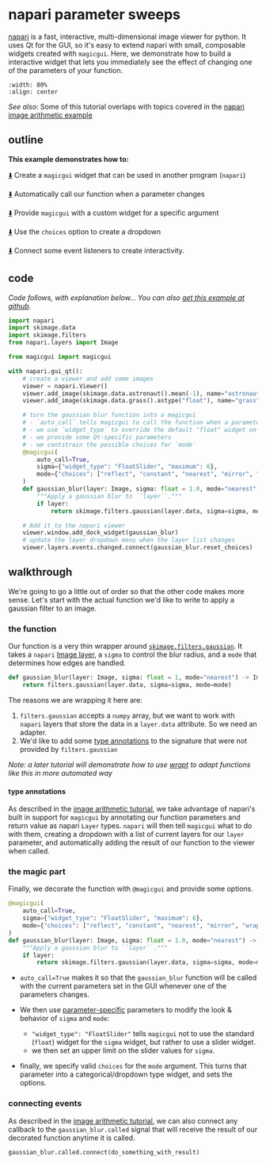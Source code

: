 # napari parameter sweeps

[napari](https://github.com/napari/napari) is a fast, interactive,
multi-dimensional image viewer for python.  It uses Qt for the GUI, so it's easy
to extend napari with small, composable widgets created with `magicgui`.  Here,
we demonstrate how to build a interactive widget that lets you immediately see
the effect of changing one of the parameters of your function.

```{image} ../images/param_sweep.gif
:width: 80%
:align: center
```

*See also:* Some of this tutorial overlaps with topics covered in the [napari
image arithmetic example](napari_img_math.md)

## outline

**This example demonstrates how to:**

[⬇️](#the-magic-part) Create a `magicgui` widget that can be used in another
program (`napari`)

[⬇️](#the-magic-part) Automatically call our function when a parameter changes

[⬇️](#custom-widgets) Provide `magicgui` with a custom widget for a specific
argument

[⬇️](#the-magic-part) Use the `choices` option to create a dropdown


[⬇️](#connecting-events) Connect some event listeners to create interactivity.

## code

*Code follows, with explanation below... You can also [get this example at
github](https://github.com/napari/magicgui/blob/master/examples/napari_param_sweep.py).*

```python
import napari
import skimage.data
import skimage.filters
from napari.layers import Image

from magicgui import magicgui

with napari.gui_qt():
    # create a viewer and add some images
    viewer = napari.Viewer()
    viewer.add_image(skimage.data.astronaut().mean(-1), name="astronaut")
    viewer.add_image(skimage.data.grass().astype("float"), name="grass")

    # turn the gaussian blur function into a magicgui
    # - `auto_call` tells magicgui to call the function when a parameter changes
    # - we use `widget_type` to override the default "float" widget on sigma
    # - we provide some Qt-specific parameters
    # - we contstrain the possible choices for `mode`
    @magicgui(
        auto_call=True,
        sigma={"widget_type": "FloatSlider", "maximum": 6},
        mode={"choices": ["reflect", "constant", "nearest", "mirror", "wrap"]},
    )
    def gaussian_blur(layer: Image, sigma: float = 1.0, mode="nearest") -> Image:
        """Apply a gaussian blur to ``layer``."""
        if layer:
            return skimage.filters.gaussian(layer.data, sigma=sigma, mode=mode)

    # Add it to the napari viewer
    viewer.window.add_dock_widget(gaussian_blur)
    # update the layer dropdown menu when the layer list changes
    viewer.layers.events.changed.connect(gaussian_blur.reset_choices)
```

## walkthrough

We're going to go a little out of order so that the other code makes more sense.  Let's
start with the actual function we'd like to write to apply a gaussian filter to an image.

### the function

Our function is a very thin wrapper around
[`skimage.filters.gaussian`](https://scikit-image.org/docs/dev/api/skimage.filters.html#skimage.filters.gaussian).
It takes a `napari` [Image
layer](https://napari.org/tutorials/fundamentals/image), a `sigma` to control
the blur radius, and a `mode` that determines how edges are handled.

```python
def gaussian_blur(layer: Image, sigma: float = 1, mode="nearest") -> Image:
    return filters.gaussian(layer.data, sigma=sigma, mode=mode)
```

The reasons we are wrapping it here are:

1. `filters.gaussian` accepts a `numpy` array, but we want to work with `napari` layers
   that store the data in a `layer.data` attribute. So we need an adapter.
2. We'd like to add some [type annotations](../type_inference.md#type-inference) to the
   signature that were not provided by `filters.gaussian`

*Note: a later tutorial will demonstrate how to use
[wrapt](https://github.com/GrahamDumpleton/wrapt) to adapt functions like this in more
automated way*

#### type annotations

As described in the [image arithmetic
tutorial](../napari_img_math/#connect-event-listeners-for-interactivity), we
take advantage of napari's built in support for `magicgui` by annotating our
function parameters and return value as napari `Layer` types.  `napari` will
then tell `magicgui` what to do with them, creating a dropdown with a list of
current layers for our `layer` parameter, and automatically adding the result of
our function to the viewer when called.

### the magic part

Finally, we decorate the function with `@magicgui` and provide some options.

```python
@magicgui(
    auto_call=True,
    sigma={"widget_type": "FloatSlider", "maximum": 6},
    mode={"choices": ["reflect", "constant", "nearest", "mirror", "wrap"]},
)
def gaussian_blur(layer: Image, sigma: float = 1.0, mode="nearest") -> Image:
    """Apply a gaussian blur to ``layer``."""
    if layer:
        return skimage.filters.gaussian(layer.data, sigma=sigma, mode=mode)
```

- `auto_call=True` makes it so that the `gaussian_blur` function will be called
  with the current parameters set in the GUI whenever one of the parameters
  changes.
- We then use
  [parameter-specific](../../configuration/#parameter-specific-options) parameters
  to modify the look & behavior of `sigma` and `mode`:

  - `"widget_type": "FloatSlider"` tells `magicgui` not to use the standard
        (`float`) widget for the `sigma` widget, but rather to use a slider widget.
  - we then set an upper limit on the slider values for `sigma`.

- finally, we specify valid `choices` for the `mode` argument.  This turns that
  parameter into a categorical/dropdown type widget, and sets the options.

### connecting events

As described in the [image arithmetic
tutorial](napari_img_math.md#connect-event-listeners-for-interactivity), we can
also connect any callback to the `gaussian_blur.called` signal that will receive
the result of our decorated function anytime it is called.

```python
gaussian_blur.called.connect(do_something_with_result)
```
